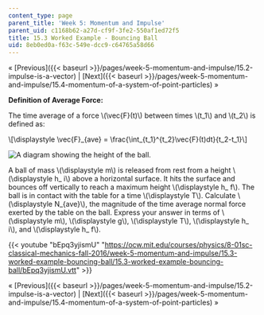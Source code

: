 ```yaml
---
content_type: page
parent_title: 'Week 5: Momentum and Impulse'
parent_uid: c1168b62-a27d-cf9f-3fe2-550af1ed72f5
title: 15.3 Worked Example - Bouncing Ball
uid: 8eb0ed0a-f63c-549e-dcc9-c64765a58d66
---
```


« [Previous]({{< baseurl >}}/pages/week-5-momentum-and-impulse/15.2-impulse-is-a-vector) | [Next]({{< baseurl >}}/pages/week-5-momentum-and-impulse/15.4-momentum-of-a-system-of-point-particles) »

**Definition of Average Force:**

The time average of a force \\(\\vec{F}(t)\\) between times \\(t\_1\\) and \\(t\_2\\) is defined as:

\\\[\\displaystyle \\vec{F}\_{ave} = \\frac{\\int\_{t\_1}^{t\_2}\\vec{F}(t)dt}{t\_2-t\_1}\\\]

![A diagram showing the height of the ball.](BASEURL_PLACEHOLDER/resources/ls05_13)

A ball of mass \\(\\displaystyle m\\) is released from rest from a height \\(\\displaystyle h\_ i\\) above a horizontal surface. It hits the surface and bounces off vertically to reach a maximum height \\(\\displaystyle h\_ f\\). The ball is in contact with the table for a time \\(\\displaystyle T\\). Calculate \\(\\displaystyle N\_{ave}\\), the magnitude of the time average normal force exerted by the table on the ball. Express your answer in terms of \\(\\displaystyle m\\), \\(\\displaystyle g\\), \\(\\displaystyle T\\), \\(\\displaystyle h\_ i\\), and \\(\\displaystyle h\_ f\\).

{{< youtube "bEpq3yjismU" "https://ocw.mit.edu/courses/physics/8-01sc-classical-mechanics-fall-2016/week-5-momentum-and-impulse/15.3-worked-example-bouncing-ball/15.3-worked-example-bouncing-ball/bEpq3yjismU.vtt" >}}

« [Previous]({{< baseurl >}}/pages/week-5-momentum-and-impulse/15.2-impulse-is-a-vector) | [Next]({{< baseurl >}}/pages/week-5-momentum-and-impulse/15.4-momentum-of-a-system-of-point-particles) »